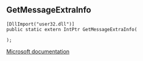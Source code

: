 ## GetMessageExtraInfo

```
[DllImport("user32.dll")]
public static extern IntPtr GetMessageExtraInfo(
   
);
```

[Microsoft documentation](https://docs.microsoft.com/en-us/windows/win32/api/winuser/nf-winuser-getmessageextrainfo)
